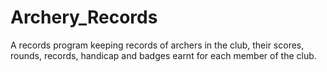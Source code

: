# Archery_Records
A records program keeping records of archers in the club, their scores, rounds, records, handicap and badges earnt for each member of the club.
